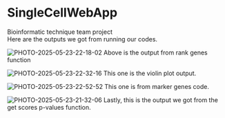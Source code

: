 # SingleCellWebApp
Bioinformatic technique team project  
Here are the outputs we got from running our codes. 

![PHOTO-2025-05-23-22-18-02](https://github.com/user-attachments/assets/052b7fae-295a-41b5-8f4c-9efb99e6365b)
Above is the output from rank genes function

![PHOTO-2025-05-23-22-32-16](https://github.com/user-attachments/assets/f7fe0897-e9b4-4412-be4a-c63479aa43b9)
This one is the violin plot output.

![PHOTO-2025-05-23-22-52-52](https://github.com/user-attachments/assets/62fcd331-dd72-4e4a-930a-e8698a6f8d01)
This one is from marker genes code.

![PHOTO-2025-05-23-21-32-06](https://github.com/user-attachments/assets/30361fa4-fdc4-43cf-83a1-15c57454cbc1)
Lastly, this is the output we got from the get scores p-values function.
